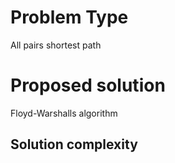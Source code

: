# Problem Type
All pairs shortest path
# Proposed solution
Floyd-Warshalls algorithm
## Solution complexity
